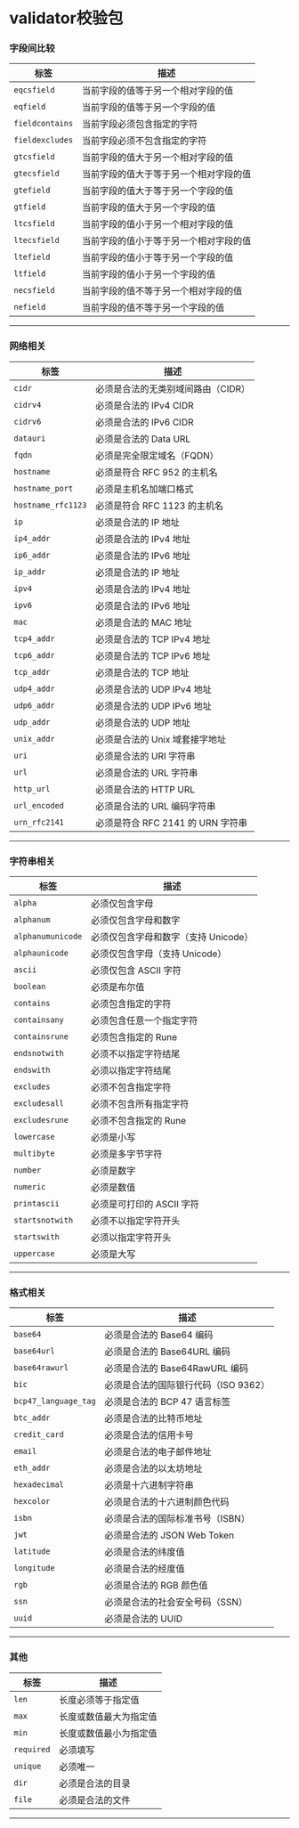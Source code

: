 # validator校验包

### **字段间比较**
| **标签**          | **描述**                                           |
|------------------|--------------------------------------------------|
| `eqcsfield`      | 当前字段的值等于另一个相对字段的值                  |
| `eqfield`        | 当前字段的值等于另一个字段的值                      |
| `fieldcontains`  | 当前字段必须包含指定的字符                          |
| `fieldexcludes`  | 当前字段必须不包含指定的字符                        |
| `gtcsfield`      | 当前字段的值大于另一个相对字段的值                  |
| `gtecsfield`     | 当前字段的值大于等于另一个相对字段的值              |
| `gtefield`       | 当前字段的值大于等于另一个字段的值                  |
| `gtfield`        | 当前字段的值大于另一个字段的值                      |
| `ltcsfield`      | 当前字段的值小于另一个相对字段的值                  |
| `ltecsfield`     | 当前字段的值小于等于另一个相对字段的值              |
| `ltefield`       | 当前字段的值小于等于另一个字段的值                  |
| `ltfield`        | 当前字段的值小于另一个字段的值                      |
| `necsfield`      | 当前字段的值不等于另一个相对字段的值                |
| `nefield`        | 当前字段的值不等于另一个字段的值                    |

---

### **网络相关**
| **标签**            | **描述**                                             |
|--------------------|----------------------------------------------------|
| `cidr`            | 必须是合法的无类别域间路由（CIDR）                   |
| `cidrv4`          | 必须是合法的 IPv4 CIDR                              |
| `cidrv6`          | 必须是合法的 IPv6 CIDR                              |
| `datauri`         | 必须是合法的 Data URL                               |
| `fqdn`            | 必须是完全限定域名（FQDN）                          |
| `hostname`        | 必须是符合 RFC 952 的主机名                          |
| `hostname_port`   | 必须是主机名加端口格式                               |
| `hostname_rfc1123`| 必须是符合 RFC 1123 的主机名                         |
| `ip`              | 必须是合法的 IP 地址                                |
| `ip4_addr`        | 必须是合法的 IPv4 地址                              |
| `ip6_addr`        | 必须是合法的 IPv6 地址                              |
| `ip_addr`         | 必须是合法的 IP 地址                                |
| `ipv4`            | 必须是合法的 IPv4 地址                              |
| `ipv6`            | 必须是合法的 IPv6 地址                              |
| `mac`             | 必须是合法的 MAC 地址                               |
| `tcp4_addr`       | 必须是合法的 TCP IPv4 地址                          |
| `tcp6_addr`       | 必须是合法的 TCP IPv6 地址                          |
| `tcp_addr`        | 必须是合法的 TCP 地址                               |
| `udp4_addr`       | 必须是合法的 UDP IPv4 地址                          |
| `udp6_addr`       | 必须是合法的 UDP IPv6 地址                          |
| `udp_addr`        | 必须是合法的 UDP 地址                               |
| `unix_addr`       | 必须是合法的 Unix 域套接字地址                       |
| `uri`             | 必须是合法的 URI 字符串                             |
| `url`             | 必须是合法的 URL 字符串                             |
| `http_url`        | 必须是合法的 HTTP URL                               |
| `url_encoded`     | 必须是合法的 URL 编码字符串                          |
| `urn_rfc2141`     | 必须是符合 RFC 2141 的 URN 字符串                    |

---

### **字符串相关**
| **标签**          | **描述**                                           |
|------------------|--------------------------------------------------|
| `alpha`          | 必须仅包含字母                                    |
| `alphanum`       | 必须仅包含字母和数字                              |
| `alphanumunicode`| 必须仅包含字母和数字（支持 Unicode）               |
| `alphaunicode`   | 必须仅包含字母（支持 Unicode）                     |
| `ascii`          | 必须仅包含 ASCII 字符                             |
| `boolean`        | 必须是布尔值                                      |
| `contains`       | 必须包含指定的字符                                |
| `containsany`    | 必须包含任意一个指定字符                          |
| `containsrune`   | 必须包含指定的 Rune                               |
| `endsnotwith`    | 必须不以指定字符结尾                              |
| `endswith`       | 必须以指定字符结尾                                |
| `excludes`       | 必须不包含指定字符                                |
| `excludesall`    | 必须不包含所有指定字符                            |
| `excludesrune`   | 必须不包含指定的 Rune                             |
| `lowercase`      | 必须是小写                                        |
| `multibyte`      | 必须是多字节字符                                  |
| `number`         | 必须是数字                                        |
| `numeric`        | 必须是数值                                        |
| `printascii`     | 必须是可打印的 ASCII 字符                         |
| `startsnotwith`  | 必须不以指定字符开头                              |
| `startswith`     | 必须以指定字符开头                                |
| `uppercase`      | 必须是大写                                        |

---

### **格式相关**
| **标签**           | **描述**                                             |
|-------------------|----------------------------------------------------|
| `base64`         | 必须是合法的 Base64 编码                            |
| `base64url`      | 必须是合法的 Base64URL 编码                         |
| `base64rawurl`   | 必须是合法的 Base64RawURL 编码                      |
| `bic`            | 必须是合法的国际银行代码（ISO 9362）                 |
| `bcp47_language_tag`| 必须是合法的 BCP 47 语言标签                      |
| `btc_addr`       | 必须是合法的比特币地址                              |
| `credit_card`    | 必须是合法的信用卡号                                |
| `email`          | 必须是合法的电子邮件地址                            |
| `eth_addr`       | 必须是合法的以太坊地址                              |
| `hexadecimal`    | 必须是十六进制字符串                                |
| `hexcolor`       | 必须是合法的十六进制颜色代码                        |
| `isbn`           | 必须是合法的国际标准书号（ISBN）                    |
| `jwt`            | 必须是合法的 JSON Web Token                         |
| `latitude`       | 必须是合法的纬度值                                  |
| `longitude`      | 必须是合法的经度值                                  |
| `rgb`            | 必须是合法的 RGB 颜色值                            |
| `ssn`            | 必须是合法的社会安全号码（SSN）                     |
| `uuid`           | 必须是合法的 UUID                                   |

---

### **其他**
| **标签**           | **描述**                                             |
|-------------------|----------------------------------------------------|
| `len`            | 长度必须等于指定值                                  |
| `max`            | 长度或数值最大为指定值                              |
| `min`            | 长度或数值最小为指定值                              |
| `required`       | 必须填写                                             |
| `unique`         | 必须唯一                                             |
| `dir`            | 必须是合法的目录                                     |
| `file`           | 必须是合法的文件                                     |

---
